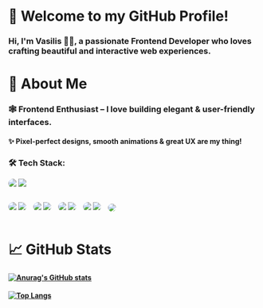 # 👋 Welcome to my GitHub Profile!
###  Hi, I'm Vasilis 👨‍💻,  a passionate Frontend Developer who loves crafting beautiful and interactive web experiences.

# 🌟 About Me
### 🕸 Frontend Enthusiast – I love building elegant & user-friendly interfaces.
#### ✨ Pixel-perfect designs, smooth animations & great UX are my thing!

### 🛠️ Tech Stack:
  <p style="border-radius: 20px; overflow: hidden;">
    <img src="https://img.shields.io/badge/Angular-DD0031?style=for-the-badge&logo=angular&logoColor=white" />
    <img src="https://img.shields.io/badge/React-20232A?style=for-the-badge&logo=react&logoColor=61DAFB" />
  </p>
<p style="display: inline-block; border-radius: 20px; overflow: hidden; margin-right: 10px;">
  <img src="https://img.shields.io/badge/CSS-1572B6?style=for-the-badge&logo=css3&logoColor=white" />
  <img src="https://img.shields.io/badge/Tailwind_CSS-38B2AC?style=for-the-badge&logo=tailwind-css&logoColor=white" />
</p>
<p style="display: inline-block; border-radius: 20px; overflow: hidden; margin-right: 10px;">
  <img src="https://img.shields.io/badge/TypeScript-3178C6?style=for-the-badge&logo=typescript&logoColor=white" />
  <img src="https://img.shields.io/badge/JavaScript-F7DF1E?style=for-the-badge&logo=javascript&logoColor=black" />
</p>
<p style="display: inline-block; border-radius: 20px; overflow: hidden; margin-right: 10px;">
  <img src="https://img.shields.io/badge/Firebase-FFCA28?style=for-the-badge&logo=firebase&logoColor=black" />
  <img src="https://img.shields.io/badge/Firebase_Hosting-FFCA28?style=for-the-badge&logo=firebase&logoColor=black" />
</p>
<p style="display: inline-block; border-radius: 20px; overflow: hidden; margin-right: 10px;">
  <img src="https://img.shields.io/badge/API_Integration-0088CC?style=for-the-badge&logo=fastapi&logoColor=white" />
  <img src="https://img.shields.io/badge/REST_API-0088CC?style=for-the-badge&logo=fastapi&logoColor=white" />
</p>
<p style="display: inline-block; border-radius: 20px; overflow: hidden; margin-right: 10px;">
  <img src="https://img.shields.io/badge/Git-F05032?style=for-the-badge&logo=git&logoColor=white" />
</p>


# 📈 GitHub Stats 
#### [![Anurag's GitHub stats](https://github-readme-stats.vercel.app/api?username=dravasilis&show_icons=true&theme=synthwave&icon_color=5ee6d1&border-color=34d9c0&border_radius=15&title_color=aafaed)](https://github.com/dravasilis/github-readme-stats)
#### [![Top Langs](https://github-readme-stats.vercel.app/api/top-langs/?username=anuraghazra&hide_progress=true&bg_color=2a2138&border-color=34d9c0&border_radius=15&title_color=aafaed&text_color=aafaed)](https://github.com/anuraghazra/github-readme-stats)
 
